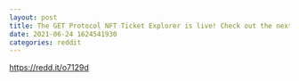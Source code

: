 ```yaml
--- 
layout: post 
title: The GET Protocol NFT Ticket Explorer is live! Check out the next phase of utility NFTs. 
date: 2021-06-24 1624541930 
categories: reddit 
--- 
```

https://redd.it/o7129d